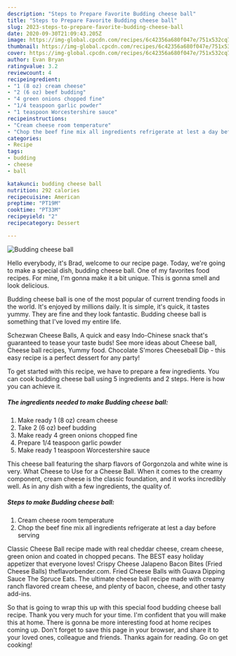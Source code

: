 ```yaml
---
description: "Steps to Prepare Favorite Budding cheese ball"
title: "Steps to Prepare Favorite Budding cheese ball"
slug: 2023-steps-to-prepare-favorite-budding-cheese-ball
date: 2020-09-30T21:09:43.205Z
image: https://img-global.cpcdn.com/recipes/6c42356a680f047e/751x532cq70/budding-cheese-ball-recipe-main-photo.jpg
thumbnail: https://img-global.cpcdn.com/recipes/6c42356a680f047e/751x532cq70/budding-cheese-ball-recipe-main-photo.jpg
cover: https://img-global.cpcdn.com/recipes/6c42356a680f047e/751x532cq70/budding-cheese-ball-recipe-main-photo.jpg
author: Evan Bryan
ratingvalue: 3.2
reviewcount: 4
recipeingredient:
- "1 (8 oz) cream cheese"
- "2 (6 oz) beef budding"
- "4 green onions chopped fine"
- "1/4 teaspoon garlic powder"
- "1 teaspoon Worcestershire sauce"
recipeinstructions:
- "Cream cheese room temperature"
- "Chop the beef fine mix all ingredients refrigerate at lest a day before serving"
categories:
- Recipe
tags:
- budding
- cheese
- ball

katakunci: budding cheese ball 
nutrition: 292 calories
recipecuisine: American
preptime: "PT19M"
cooktime: "PT33M"
recipeyield: "2"
recipecategory: Dessert

---
```



![Budding cheese ball](https://img-global.cpcdn.com/recipes/6c42356a680f047e/751x532cq70/budding-cheese-ball-recipe-main-photo.jpg)

Hello everybody, it's Brad, welcome to our recipe page. Today, we're going to make a special dish, budding cheese ball. One of my favorites food recipes. For mine, I'm gonna make it a bit unique. This is gonna smell and look delicious.

Budding cheese ball is one of the most popular of current trending foods in the world. It's enjoyed by millions daily. It is simple, it's quick, it tastes yummy. They are fine and they look fantastic. Budding cheese ball is something that I've loved my entire life.

Schezwan Cheese Balls, A quick and easy Indo-Chinese snack that&#39;s guaranteed to tease your taste buds! See more ideas about Cheese ball, Cheese ball recipes, Yummy food. Chocolate S&#39;mores Cheeseball Dip - this easy recipe is a perfect dessert for any party!


To get started with this recipe, we have to prepare a few ingredients. You can cook budding cheese ball using 5 ingredients and 2 steps. Here is how you can achieve it.

<!--inarticleads1-->

##### The ingredients needed to make Budding cheese ball:

1. Make ready 1 (8 oz) cream cheese
1. Take 2 (6 oz) beef budding
1. Make ready 4 green onions chopped fine
1. Prepare 1/4 teaspoon garlic powder
1. Make ready 1 teaspoon Worcestershire sauce


This cheese ball featuring the sharp flavors of Gorgonzola and white wine is very. What Cheese to Use for a Cheese Ball. When it comes to the creamy component, cream cheese is the classic foundation, and it works incredibly well. As in any dish with a few ingredients, the quality of. 

<!--inarticleads2-->

##### Steps to make Budding cheese ball:

1. Cream cheese room temperature
1. Chop the beef fine mix all ingredients refrigerate at lest a day before serving


Classic Cheese Ball recipe made with real cheddar cheese, cream cheese, green onion and coated in chopped pecans. The BEST easy holiday appetizer that everyone loves! Crispy Cheese Jalapeno Bacon Bites (Fried Cheese Balls) theflavorbender.com. Fried Cheese Balls with Guava Dipping Sauce The Spruce Eats. The ultimate cheese ball recipe made with creamy ranch flavored cream cheese, and plenty of bacon, cheese, and other tasty add-ins. 

So that is going to wrap this up with this special food budding cheese ball recipe. Thank you very much for your time. I'm confident that you will make this at home. There is gonna be more interesting food at home recipes coming up. Don't forget to save this page in your browser, and share it to your loved ones, colleague and friends. Thanks again for reading. Go on get cooking!
